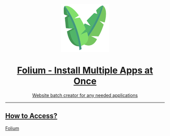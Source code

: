 <p align="center"> <a href="https://brybry-ink.github.io/Folium/"> <img src="./icons/leaf.png" alt= Folium Logo width="150"</p>

<h1 align="center">Folium - Install Multiple Apps at Once</h1>

<p align="center">Website batch creator for any needed applications</p>

<hr>

## How to Access?
[Folium](https://brybry-ink.github.io/Folium/)
